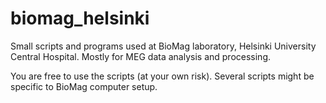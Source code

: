 # biomag_helsinki
Small scripts and programs used at BioMag laboratory, Helsinki University Central Hospital. Mostly for MEG data analysis and processing. 

You are free to use the scripts (at your own risk). Several scripts might be specific to BioMag computer setup.

